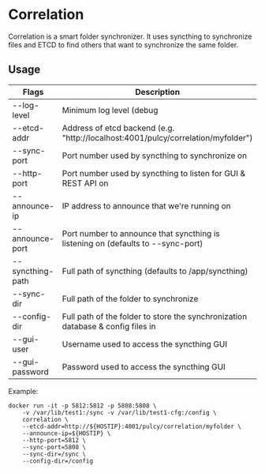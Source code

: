# Correlation

Correlation is a smart folder synchronizer.
It uses syncthing to synchronize files and ETCD to find others that want to synchronize the same folder.

## Usage

| Flags            | Description     |
|------------------|-----------------|
| --log-level      | Minimum log level (debug|info|warning|error) |
| --etcd-addr      | Address of etcd backend (e.g. "http://localhost:4001/pulcy/correlation/myfolder") |
| --sync-port      | Port number used by syncthing to synchronize on |
| --http-port      | Port number used by syncthing to listen for GUI & REST API on |
| --announce-ip    | IP address to announce that we're running on |
| --announce-port  | Port number to announce that syncthing is listening on (defaults to --sync-port) |
| --syncthing-path | Full path of syncthing (defaults to /app/syncthing) |
| --sync-dir       | Full path of the folder to synchronize |
| --config-dir     | Full path of the folder to store the synchronization database & config files in |
| --gui-user       | Username used to access the syncthing GUI |
| --gui-password   | Password used to access the syncthing GUI |

Example:
```
docker run -it -p 5812:5812 -p 5808:5808 \
    -v /var/lib/test1:/sync -v /var/lib/test1-cfg:/config \
    correlation \
    --etcd-addr=http://${HOSTIP}:4001/pulcy/correlation/myfolder \
    --announce-ip=${HOSTIP} \
    --http-port=5812 \
    --sync-port=5808 \
    --sync-dir=/sync \
    --config-dir=/config
```
